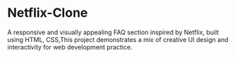 # Netflix-Clone
A responsive and visually appealing FAQ section inspired by Netflix, built using HTML, CSS,This project demonstrates a mix of creative UI design and interactivity for web development practice.
